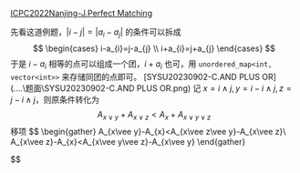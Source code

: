 [ICPC2022Nanjing-J.Perfect Matching](https://codeforces.com/group/wmhDiB5PTN/contest/469223/problem/J) 

先看这道例题，$|i-j|=|a_i-a_j|$ 的条件可以拆成
$$
\begin{cases}
i-a_{i}=j-a_{j} \\
i+a_{i}=j+a_{j}
\end{cases}
$$
于是 $i-a_{i}$ 相等的点可以组成一个团，$i+a_{i}$ 也可，用 ```unordered_map<int, vector<int>>``` 来存储同团的点即可。
[SYSU20230902-C.AND PLUS OR](..\..\题面\SYSU20230902-C.AND PLUS OR.png) 记 $x=i\wedge j,y=i-i\wedge j,z=j-i\wedge j$，则原条件转化为
$$
A_{x\vee y}+A_{x\vee z}<A_{x}+A_{x\vee y\vee z}
$$
移项
$$
\begin{gather}
A_{x\vee y}-A_{x}<A_{x\vee z\vee y}-A_{x\vee z}\\
A_{x\vee z}-A_{x}<A_{x\vee y\vee z}-A_{x\vee y}
\end{gather}

$$
